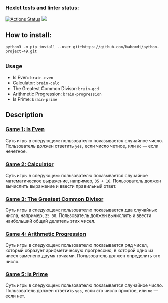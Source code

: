 ### Hexlet tests and linter status:
[![Actions Status](https://github.com/babomdi/python-project-49/workflows/hexlet-check/badge.svg)](https://github.com/babomdi/python-project-49/actions)
<a href="https://codeclimate.com/github/babomdi/python-project-49/maintainability"><img src="https://api.codeclimate.com/v1/badges/07382531979df98f2737/maintainability" /></a>

## How to install:
`python3 -m pip install --user git+https://github.com/babomdi/python-project-49.git`

## `Usage`
- Is Even: `brain-even`
- Calculator: `brain-calc`
- The Greatest Common Divisor: `brain-gcd`
- Arithmetic Progression: `brain-progression`
- Is Prime: `brain-prime`

## Description


### [Game 1: Is Even](https://asciinema.org/a/607050)
Суть игры в следующем: пользователю показывается случайное число. Пользователь должен ответить `yes`, если число четное, или `no` — если нечетное.


### [Game 2: Calculator](https://asciinema.org/a/607186)
Суть игры в следующем: пользователю показывается случайное математическое выражение, например, `35 + 16`. Пользователь должен вычислить выражение и ввести правильный ответ.


### [Game 3: The Greatest Common Divisor](https://asciinema.org/a/607255)
Суть игры в следующем: пользователю показывается два случайных числа, например, `25 50`. Пользователь должен вычислить и ввести наибольший общий делитель этих чисел.


### [Game 4: Arithmetic Progression](https://asciinema.org/a/607259)
Суть игры в следующем: пользователю показывается ряд чисел, который образует арифметическую прогрессию, в которой одно из чисел заменено двумя точками. Пользователь должен определить это число.


### [Game 5: Is Prime](https://asciinema.org/a/607326)
Суть игры в следующем: пользователю показывается случайное число. Пользователь должен ответить `yes`, если это число простое, или `no` — если нет.
